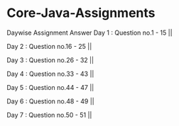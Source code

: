 # Core-Java-Assignments
Daywise Assignment Answer
Day 1 : Question no.1 - 15 ||

Day 2 : Question no.16 - 25 ||

Day 3 : Question no.26 - 32 ||

Day 4 : Question no.33 - 43 ||

Day 5 : Question no.44 - 47 ||

Day 6 : Question no.48 - 49 ||

Day 7 : Question no.50 - 51 || 
